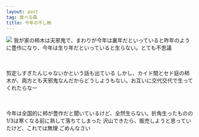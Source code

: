 ```yaml
---
layout: post
tag: 食べる森
title: 今年の干し柿
---
```



<img src="http://farm8.staticflickr.com/7382/10699199014_84d33d1fec.jpg">
我が家の柿木は天邪鬼で、まわりが今年は裏年だといっていると昨年のように豊作になり、今年は生り年だといっていると生らない。とても不思議

　

剪定しすぎたんじゃないかという話も出ている
しかし、カイド間とセド庭の柿木が、両方とも天邪鬼なんだからどうしようもない。お互いに交代交代で生ってくれたらなー

　

今年は全国的に柿が豊作だと聞いているけど、全然生らない。折角生ったものの1/3は寒くなる前に熟して落ちてしまった
沢山できたら、販売しようと思っていたけど、これでは無理
ごめんなさい
